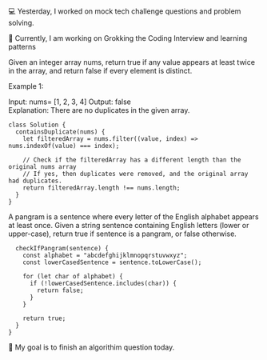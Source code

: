 💻 Yesterday, I worked on mock tech challenge questions and problem solving.

📖 Currently, I am working on Grokking the Coding Interview and learning patterns

Given an integer array nums, return true if any value appears at least twice in the array, and return false if every element is distinct.

Example 1:

Input: nums= [1, 2, 3, 4]
Output: false  
Explanation: There are no duplicates in the given array.
```
class Solution {
  containsDuplicate(nums) {
    let filteredArray = nums.filter((value, index) => nums.indexOf(value) === index);

    // Check if the filteredArray has a different length than the original nums array
    // If yes, then duplicates were removed, and the original array had duplicates.
    return filteredArray.length !== nums.length;
  }
}
```

A pangram is a sentence where every letter of the English alphabet appears at least once.
Given a string sentence containing English letters (lower or upper-case), return true if sentence is a pangram, or false otherwise.
```
  checkIfPangram(sentence) {
    const alphabet = "abcdefghijklmnopqrstuvwxyz";
    const lowerCasedSentence = sentence.toLowerCase();

    for (let char of alphabet) {
      if (!lowerCasedSentence.includes(char)) {
        return false;
      }
    }

    return true;
  }
}
```

🎯 My goal is to finish an algorithim question today.
